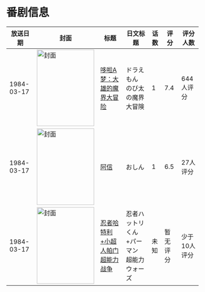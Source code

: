 # 番剧信息

|放送日期|封面|标题|日文标题|话数|评分|评分人数|
|---|---|---|---|---|---|---|
|1984-03-17|<img src="https://lain.bgm.tv/pic/cover/c/ee/d5/439_Te9EZ.jpg" alt="封面" style="width:150px;height:200px;object-fit:cover;">|[哆啦A梦：大雄的魔界大冒险](https://bangumi.tv/subject/439)|ドラえもん のび太の魔界大冒険|1|7.4|644人评分|
|1984-03-17|<img src="https://lain.bgm.tv/pic/cover/c/a0/34/77470_A9wir.jpg" alt="封面" style="width:150px;height:200px;object-fit:cover;">|[阿信](https://bangumi.tv/subject/77470)|おしん|1|6.5|27人评分|
|1984-03-17|<img src="https://lain.bgm.tv/pic/cover/c/9c/26/313462_F3JEq.jpg" alt="封面" style="width:150px;height:200px;object-fit:cover;">|[忍者哈特利+小超人帕门 超能力战争](https://bangumi.tv/subject/313462)|忍者ハットリくん+パーマン 超能力ウォーズ|未知|暂无评分|少于10人评分|
